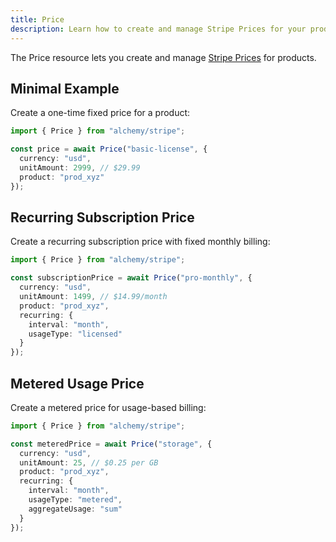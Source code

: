 ```yaml
---
title: Price
description: Learn how to create and manage Stripe Prices for your products and subscriptions using Alchemy.
---
```



The Price resource lets you create and manage [Stripe Prices](https://stripe.com/docs/api/prices) for products.

## Minimal Example

Create a one-time fixed price for a product:

```ts
import { Price } from "alchemy/stripe";

const price = await Price("basic-license", {
  currency: "usd", 
  unitAmount: 2999, // $29.99
  product: "prod_xyz"
});
```

## Recurring Subscription Price

Create a recurring subscription price with fixed monthly billing:

```ts
import { Price } from "alchemy/stripe";

const subscriptionPrice = await Price("pro-monthly", {
  currency: "usd",
  unitAmount: 1499, // $14.99/month
  product: "prod_xyz",
  recurring: {
    interval: "month",
    usageType: "licensed"
  }
});
```

## Metered Usage Price

Create a metered price for usage-based billing:

```ts
import { Price } from "alchemy/stripe";

const meteredPrice = await Price("storage", {
  currency: "usd", 
  unitAmount: 25, // $0.25 per GB
  product: "prod_xyz",
  recurring: {
    interval: "month",
    usageType: "metered",
    aggregateUsage: "sum"
  }
});
```
